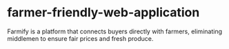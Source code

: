 # farmer-friendly-web-application
Farmify is a platform that connects buyers directly with farmers, eliminating middlemen to ensure fair prices and fresh produce.
